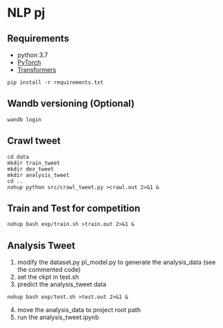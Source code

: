# NLP pj

## Requirements
- python 3.7
- [PyTorch](https://pytorch.org/)
- [Transformers](https://huggingface.co/transformers/)

```angular2html
pip install -r requirements.txt
```

## Wandb versioning (Optional)
```angular2html
wandb login
```

## Crawl tweet

```angular2html
cd data
mkdir train_tweet
mkdir dev_tweet
mkdir analysis_tweet
cd ..
nohup python src/crawl_tweet.py >crawl.out 2>&1 &
```

## Train and Test for competition

```angular2html
nohup bash exp/train.sh >train.out 2>&1 &
```

## Analysis Tweet

1. modify the dataset.py pl_model.py to generate the analysis_data (see the commented code)
2. set the ckpt in test.sh
3. predict the analysis_tweet data
```angular2html
nohup bash exp/test.sh >test.out 2>&1 &
```
4. move the analysis_data to project root path
5. run the analysis_tweet.ipynb
